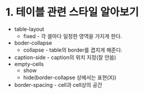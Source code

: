 # 1. 테이블 관련 스타일 알아보기
* table-layout
  * fixed - 각 셀마다 일정한 영역을 가지게 한다.
* boder-collapse
  * collapse - table의 border를 겹치게 해준다.
* caption-side - caption의 위치 지정(잘 안씀)
* empty-cells
  * show
  * hide(border-collapse 상에서는 표현(X))
* border-spacing - cell과 cell상의 공간